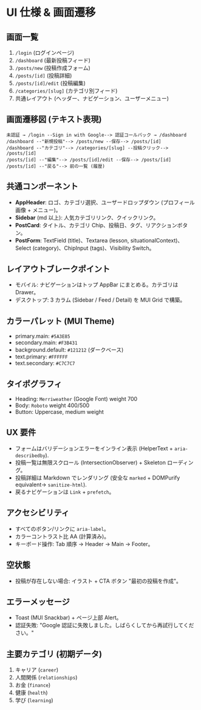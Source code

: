 # UI 仕様 & 画面遷移

## 画面一覧
1. `/login` (ログインページ)
2. `/dashboard` (最新投稿フィード)
3. `/posts/new` (投稿作成フォーム)
4. `/posts/[id]` (投稿詳細)
5. `/posts/[id]/edit` (投稿編集)
6. `/categories/[slug]` (カテゴリ別フィード)
7. 共通レイアウト (ヘッダー、ナビゲーション、ユーザーメニュー)

## 画面遷移図 (テキスト表現)
```
未認証 → /login --Sign in with Google--> 認証コールバック → /dashboard
/dashboard --"新規投稿"--> /posts/new --保存--> /posts/[id]
/dashboard --"カテゴリ"--> /categories/[slug] --投稿クリック--> /posts/[id]
/posts/[id] --"編集"--> /posts/[id]/edit --保存--> /posts/[id]
/posts/[id] --"戻る"--> 前の一覧 (履歴)
```

## 共通コンポーネント
- **AppHeader**: ロゴ、カテゴリ選択、ユーザードロップダウン (プロフィール画像 + メニュー)。
- **Sidebar** (md 以上): 人気カテゴリリンク、クイックリンク。
- **PostCard**: タイトル、カテゴリ Chip、投稿日、タグ、リアクションボタン。
- **PostForm**: TextField (title)、Textarea (lesson, situationalContext)、Select (category)、ChipInput (tags)、Visibility Switch。

## レイアウトブレークポイント
- モバイル: ナビゲーションはトップ AppBar にまとめる。カテゴリは Drawer。
- デスクトップ: 3 カラム (Sidebar / Feed / Detail) を MUI Grid で構築。

## カラーパレット (MUI Theme)
- primary.main: `#5A3E85`
- secondary.main: `#F3B431`
- background.default: `#121212` (ダークベース)
- text.primary: `#FFFFFF`
- text.secondary: `#C7C7C7`

## タイポグラフィ
- Heading: `Merriweather` (Google Font) weight 700
- Body: `Roboto` weight 400/500
- Button: Uppercase, medium weight

## UX 要件
- フォームはバリデーションエラーをインライン表示 (HelperText + `aria-describedby`).
- 投稿一覧は無限スクロール (IntersectionObserver) + Skeleton ローディング。
- 投稿詳細は Markdown でレンダリング (安全な `marked` + DOMPurify equivalent→ `sanitize-html`).
- 戻るナビゲーションは `Link` + `prefetch`。

## アクセシビリティ
- すべてのボタン/リンクに `aria-label`。
- カラーコントラスト比 AA (計算済み)。
- キーボード操作: Tab 順序 -> Header → Main → Footer。

## 空状態
- 投稿が存在しない場合: イラスト + CTA ボタン "最初の投稿を作成"。

## エラーメッセージ
- Toast (MUI Snackbar) + ページ上部 Alert。
- 認証失敗: "Google 認証に失敗しました。しばらくしてから再試行してください。"

## 主要カテゴリ (初期データ)
1. キャリア (`career`)
2. 人間関係 (`relationships`)
3. お金 (`finance`)
4. 健康 (`health`)
5. 学び (`learning`)
